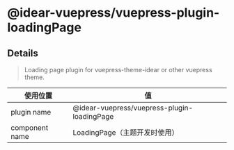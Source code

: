 # @idear-vuepress/vuepress-plugin-loadingPage

## Details

> Loading page plugin for vuepress-theme-idear or other vuepress theme.

|使用位置|值|
|----|----|
|plugin name|@idear-vuepress/vuepress-plugin-loadingPage|
|component name|LoadingPage（主题开发时使用）|


